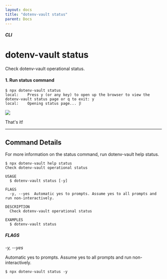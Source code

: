 ```yaml
---
layout: docs
title: "dotenv-vault status"
parent: Docs
---
```


##### CLI

# dotenv-vault status

Check dotenv-vault operational status.

#### 1. Run status command

```
$ npx dotenv-vault status
local:    Press y (or any key) to open up the browser to view the dotenv-vault status page or q to exit: y
local:    Opening status page... ⡿
```
![](https://res.cloudinary.com/dotenv-org/image/upload/c_scale,w_900/v1659328498/Screen_Shot_2022-07-31_at_9.34.36_PM_nteg84.png)

That's it!

---

## Command Details

For more information on the status command, run dotenv-vault help status.

```
$ npx dotenv-vault help status
Check dotenv-vault operational status

USAGE
  $ dotenv-vault status [-y]

FLAGS
  -y, --yes  Automatic yes to prompts. Assume yes to all prompts and run non-interactively.

DESCRIPTION
  Check dotenv-vault operational status

EXAMPLES
  $ dotenv-vault status
```

##### FLAGS

*-y, --yes*

Automatic yes to prompts. Assume yes to all prompts and run non-interactively.

```
$ npx dotenv-vault status -y
```
